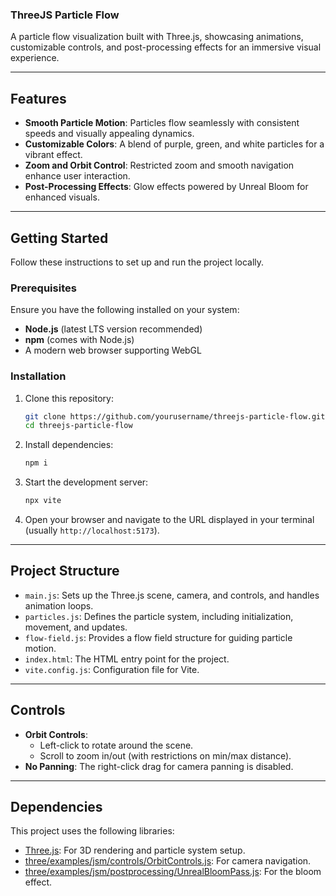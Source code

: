 ### ThreeJS Particle Flow

A particle flow visualization built with Three.js, showcasing animations, customizable controls, and post-processing effects for an immersive visual experience.

---

## Features

- **Smooth Particle Motion**: Particles flow seamlessly with consistent speeds and visually appealing dynamics.
- **Customizable Colors**: A blend of purple, green, and white particles for a vibrant effect.
- **Zoom and Orbit Control**: Restricted zoom and smooth navigation enhance user interaction.
- **Post-Processing Effects**: Glow effects powered by Unreal Bloom for enhanced visuals.

---

## Getting Started

Follow these instructions to set up and run the project locally.

### Prerequisites

Ensure you have the following installed on your system:

- **Node.js** (latest LTS version recommended)
- **npm** (comes with Node.js)
- A modern web browser supporting WebGL

### Installation

1. Clone this repository:
   ```bash
   git clone https://github.com/yourusername/threejs-particle-flow.git
   cd threejs-particle-flow
   ```

2. Install dependencies:
   ```bash
   npm i
   ```

3. Start the development server:
   ```bash
   npx vite
   ```

4. Open your browser and navigate to the URL displayed in your terminal (usually `http://localhost:5173`).

---

## Project Structure

- `main.js`: Sets up the Three.js scene, camera, and controls, and handles animation loops.
- `particles.js`: Defines the particle system, including initialization, movement, and updates.
- `flow-field.js`: Provides a flow field structure for guiding particle motion.
- `index.html`: The HTML entry point for the project.
- `vite.config.js`: Configuration file for Vite.

---

## Controls

- **Orbit Controls**:
  - Left-click to rotate around the scene.
  - Scroll to zoom in/out (with restrictions on min/max distance).
- **No Panning**: The right-click drag for camera panning is disabled.

---

## Dependencies

This project uses the following libraries:

- [Three.js](https://threejs.org/): For 3D rendering and particle system setup.
- [three/examples/jsm/controls/OrbitControls.js](https://threejs.org/docs/#examples/en/controls/OrbitControls): For camera navigation.
- [three/examples/jsm/postprocessing/UnrealBloomPass.js](https://threejs.org/docs/#examples/en/postprocessing/UnrealBloomPass): For the bloom effect.
